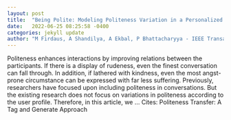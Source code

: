 ```yaml
---
layout: post
title:  "Being Polite: Modeling Politeness Variation in a Personalized Dialog Agent"
date:   2022-06-25 08:25:58 -0400
categories: jekyll update
author: "M Firdaus, A Shandilya, A Ekbal, P Bhattacharyya - IEEE Transactions on …, 2022"
---
```

Politeness enhances interactions by improving relations between the participants. If there is a display of rudeness, even the finest conversation can fall through. In addition, if lathered with kindness, even the most angst-prone circumstance can be expressed with far less suffering. Previously, researchers have focused upon including politeness in conversations. But the existing research does not focus on variations in politeness according to the user profile. Therefore, in this article, we …
Cites: ‪Politeness Transfer: A Tag and Generate Approach‬  